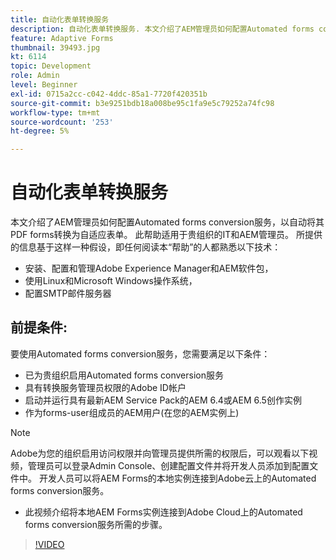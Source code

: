 ```yaml
---
title: 自动化表单转换服务
description: 自动化表单转换服务. 本文介绍了AEM管理员如何配置Automated forms conversion服务，以自动将其PDF forms转换为自适应表单。 此帮助适用于贵组织的IT和AEM管理员。
feature: Adaptive Forms
thumbnail: 39493.jpg
kt: 6114
topic: Development
role: Admin
level: Beginner
exl-id: 0715a2cc-c042-4ddc-85a1-7720f420351b
source-git-commit: b3e9251bdb18a008be95c1fa9e5c79252a74fc98
workflow-type: tm+mt
source-wordcount: '253'
ht-degree: 5%

---
```


# 自动化表单转换服务

本文介绍了AEM管理员如何配置Automated forms conversion服务，以自动将其PDF forms转换为自适应表单。 此帮助适用于贵组织的IT和AEM管理员。 所提供的信息基于这样一种假设，即任何阅读本“帮助”的人都熟悉以下技术：

* 安装、配置和管理Adobe Experience Manager和AEM软件包，
* 使用Linux和Microsoft Windows操作系统，
* 配置SMTP邮件服务器

## 前提条件:

要使用Automated forms conversion服务，您需要满足以下条件：

* 已为贵组织启用Automated forms conversion服务
* 具有转换服务管理员权限的Adobe ID帐户
* 启动并运行具有最新AEM Service Pack的AEM 6.4或AEM 6.5创作实例
* 作为forms-user组成员的AEM用户(在您的AEM实例上)

>[!NOTE]
>Adobe为您的组织启用访问权限并向管理员提供所需的权限后，可以观看以下视频，管理员可以登录Admin Console、创建配置文件并将开发人员添加到配置文件中。 开发人员可以将AEM Forms的本地实例连接到Adobe云上的Automated forms conversion服务。

* 此视频介绍将本地AEM Forms实例连接到Adobe Cloud上的Automated forms conversion服务所需的步骤。

>[!VIDEO](https://video.tv.adobe.com/v/39493?quality=12&learn=on)
